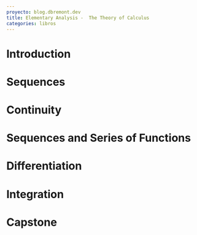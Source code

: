 ```yaml
---
proyecto: blog.dbremont.dev
title: Elementary Analysis -  The Theory of Calculus
categories: libros
---
```


<!--more-->

# Introduction
# Sequences
# Continuity
# Sequences and Series of Functions
# Differentiation
# Integration
# Capstone